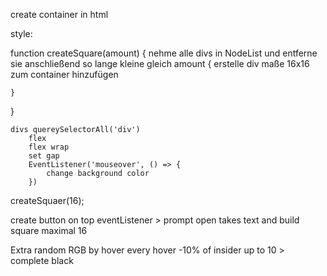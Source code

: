 create container in html

style:

function createSquare(amount) {
    nehme alle divs in NodeList und entferne sie anschließend
    so lange kleine gleich amount {
        erstelle div
        maße 16x16
        zum container hinzufügen
        
    }        
}

    divs quereySelectorAll('div')
        flex 
        flex wrap
        set gap
        EventListener('mouseover', () => {
            change background color
        })
        

createSquaer(16);

create button on top
eventListener > prompt open 
takes text and build square
maximal 16


Extra 
random RGB by hover
every hover -10% of insider up to 10 > complete black 